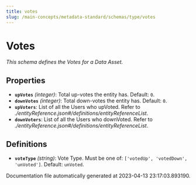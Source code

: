 ```yaml
---
title: votes
slug: /main-concepts/metadata-standard/schemas/type/votes
---
```


# Votes

*This schema defines the Votes for a Data Asset.*

## Properties

- **`upVotes`** *(integer)*: Total up-votes the entity has. Default: `0`.
- **`downVotes`** *(integer)*: Total down-votes the entity has. Default: `0`.
- **`upVoters`**: List of all the Users who upVoted. Refer to *./entityReference.json#/definitions/entityReferenceList*.
- **`downVoters`**: List of all the Users who downVoted. Refer to *./entityReference.json#/definitions/entityReferenceList*.
## Definitions

- **`voteType`** *(string)*: Vote Type. Must be one of: `['votedUp', 'votedDown', 'unVoted']`. Default: `unVoted`.


Documentation file automatically generated at 2023-04-13 23:17:03.893190.
